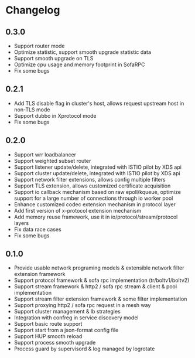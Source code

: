 # Changelog

## 0.3.0
- Support router mode 
- Optimize statistic, support smooth upgrade statistic data 
- Support smooth upgrade on TLS
- Optimize cpu usage and memory footprint in SofaRPC
- Fix some bugs

## 0.2.1
- Add TLS disable flag in cluster's host, allows request upstream host in non-TLS mode
- Support dubbo in Xprotocol mode
- Fix some bugs

## 0.2.0
- Support wrr loadbalancer
- Support weighted subset router
- Support listener update/delete, integrated with ISTIO pilot by XDS api
- Support cluster update/delete, integrated with ISTIO pilot by XDS api
- Support network filter extensions, allows config multiple filters
- Support TLS extension, allows customized certificate acquisition
- Support io callback mechanism based on raw epoll/kqueue, optimize support for a large number of connections through io worker pool
- Enhance customized codec extension mechanism in protocol layer
- Add first version of x-protocol extension mechanism
- Add memory reuse framework, use it in io/protocol/stream/protocol layers
- Fix data race cases
- Fix some bugs

## 0.1.0
- Provide usable network programing models & extensible network filter extension framework
- Support protocol framework & sofa rpc implementation (tr/boltv1/boltv2)
- Support stream framework & http2 / sofa rpc stream & client & pool implementation
- Support stream filter extension framework & some filter implementation
- Support proxying http2 / sofa rpc request in a mesh way
- Support cluster management & lb strategies
- Integration with confreg in service discovery model
- Support basic route support
- Support start from a json-format config file
- Support HUP smooth reload
- Support process smooth upgrade
- Process guard by supervisord & log managed by logrotate